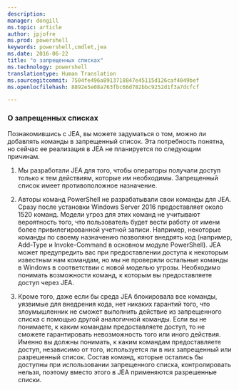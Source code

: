 ```yaml
---
description: 
manager: dongill
ms.topic: article
author: jpjofre
ms.prod: powershell
keywords: powershell,cmdlet,jea
ms.date: 2016-06-22
title: "о запрещенных списках"
ms.technology: powershell
translationtype: Human Translation
ms.sourcegitcommit: 7504fe496a8913718847e45115d126caf4049bef
ms.openlocfilehash: 8892e5e08a763fbc66d782bbc9252d1f3a7dcfcf

---
```


### О запрещенных списках
Познакомившись с JEA, вы можете задуматься о том, можно ли добавлять команды в запрещенный список.
Эта потребность понятна, но сейчас ее реализация в JEA не планируется по следующим причинам.

1.  Мы разработали JEA для того, чтобы операторы получали доступ только к тем действиям, которые им необходимы.
Запрещенный список имеет противоположное назначение.

2.  Авторы команд PowerShell не разрабатывали свои команды для JEA.
Сразу после установки Windows Server 2016 предоставляет около 1520 команд.
Модели угроз для этих команд не учитывают вероятность того, что пользователь будет вести работу от имени более привилегированной учетной записи.
Например, некоторые команды по своему назначению позволяют внедрять код (например, Add-Type и Invoke-Command в основном модуле PowerShell).
JEA может предупредить вас при предоставлении доступа к некоторым известным нам командам, но мы не проверяли остальные команды в Windows в соответствии с новой моделью угрозы.
Необходимо понимать возможности команд, к которым вы предоставляете доступ через JEA.  

3.  Кроме того, даже если бы среда JEA блокировала все команды, уязвимые для внедрения кода, нет никаких гарантий того, что злоумышленник не сможет выполнить действие из запрещенного списка с помощью другой аналогичной команды.
Если вы не понимаете, к каким командам предоставляете доступ, то не сможете гарантировать невозможность того или иного действия.
Именно вы должны понимать, к каким командам предоставляете доступ, независимо от того, используется ли в них запрещенный или разрешенный список.
Состав команд, которые остались бы доступны при использовании запрещенного списка, контролировать нельзя, поэтому вместо этого в JEA применяются разрешенные списки.




<!--HONumber=Jul16_HO1-->


